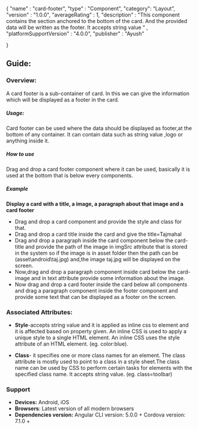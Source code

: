 {
  "name" : "card-footer",
  "type" : "Component",
  "category": “Layout”,
  "version" : "1.0.0",
  "averageRating" : 1,
  "description" : "This component contains the section anchored to the bottom of the card. And the       provided data will be written as the footer. It accepts string value “ ,
  "platformSupportVersion" : "4.0.0",
  "publisher" : "Ayush"

}



## Guide:
### Overview:
A card footer is a sub-container of card. In this we can give the information which will be displayed as a footer in the card.

##### Usage:
Card footer can be used where the data should be displayed as footer,at the bottom of any container. It can contain data such as string value ,logo or anything  inside it.
##### How to use
Drag and drop a card footer component where it can be used, basically it is used at the bottom that is below every components.
##### Example
**Display a card with a title, a image, a paragraph about that image and a card footer**
- Drag and drop a card component and provide the style and class for that.
- Drag and drop a card title inside the card and give the title=Tajmahal
- Drag and drop a paragraph inside the card component below the card-title and provide the path of the image in imgSrc attribute that is stored in the system so if the image is in asset folder then the path can be (asset\android\taj.jpg) and,the image taj.jpg will be displayed on the screen.
- Now,drag and drop a paragraph component inside card below the card-image and in text attribute provide some information about the image.
- Now drag and drop a card footer inside the card below all components and drag a paragraph component inside the footer component and provide some text that can be displayed as a footer on the screen.
### Associated Attributes:
- **Style**-accepts string value and it is applied as inline css to element and it is affected based on property given. An inline CSS is used to apply a unique style to a single HTML element. An inline CSS uses the style attribute of an HTML element.
(eg. color:blue).

- **Class**- it specifies one or more class names for an element. The class attribute is mostly used to point to a class in a style sheet.The class name can be used by CSS to perform certain tasks for elements with the specified class name. It accepts string value. (eg. class=toolbar)



### Support 
- **Devices:** Android, iOS
- **Browsers**:  Latest version of all modern browsers
- **Dependencies version:** 
 Angular CLI version: 5.0.0 + 
 Cordova version: 7.1.0 +










